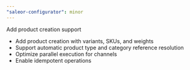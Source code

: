 ```yaml
---
"saleor-configurator": minor
---
```


Add product creation support

- Add product creation with variants, SKUs, and weights
- Support automatic product type and category reference resolution
- Optimize parallel execution for channels
- Enable idempotent operations